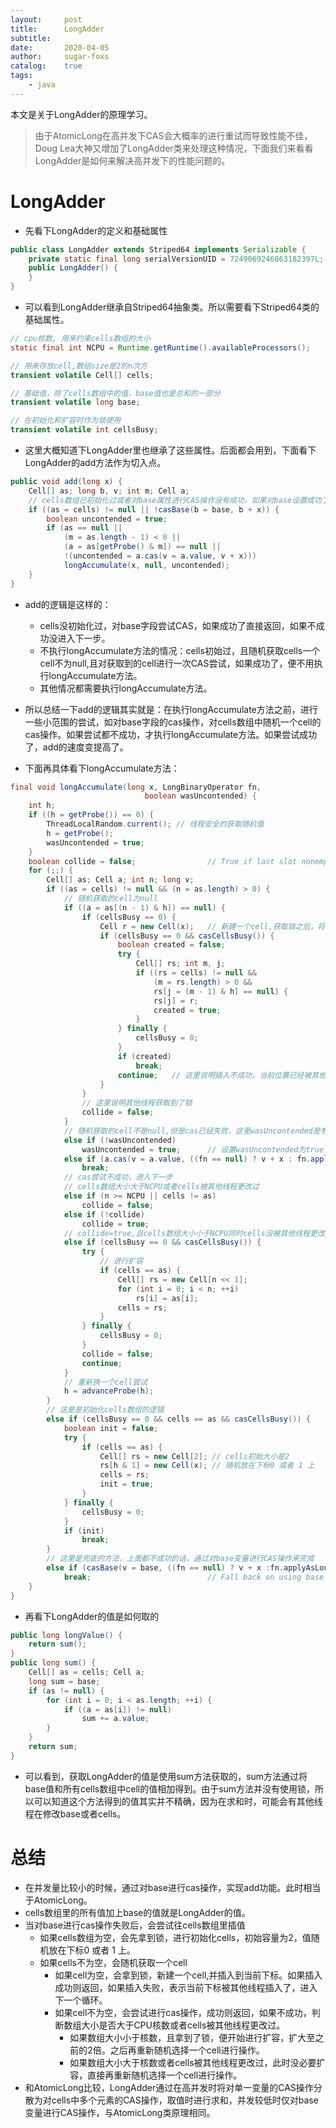 ```yaml
---
layout:     post
title:      LongAdder
subtitle:   
date:       2020-04-05
author:     sugar-foxs
catalog: 	true
tags:
    - java
---
```


本文是关于LongAdder的原理学习。
<!-- more -->

> 由于AtomicLong在高并发下CAS会大概率的进行重试而导致性能不佳，Doug Lea大神又增加了LongAdder类来处理这种情况，下面我们来看看LongAdder是如何来解决高并发下的性能问题的。

# LongAdder
- 先看下LongAdder的定义和基础属性
```java
public class LongAdder extends Striped64 implements Serializable {
    private static final long serialVersionUID = 7249069246863182397L;
    public LongAdder() {
    }
}
```
- 可以看到LongAdder继承自Striped64抽象类。所以需要看下Striped64类的基础属性。
```java
// cpu核数, 用来约束cells数组的大小
static final int NCPU = Runtime.getRuntime().availableProcessors();

// 用来存放cell,数组size是2的n次方
transient volatile Cell[] cells;

// 基础值，除了cells数组中的值，base值也是总和的一部分
transient volatile long base;

// 在初始化和扩容时作为锁使用
transient volatile int cellsBusy;
```
- 这里大概知道下LongAdder里也继承了这些属性。后面都会用到，下面看下LongAdder的add方法作为切入点。

```java
public void add(long x) {
    Cell[] as; long b, v; int m; Cell a;
    // cells数组已初始化过或者对base属性进行CAS操作没有成功，如果对base设置成功了，则add成功了
    if ((as = cells) != null || !casBase(b = base, b + x)) {
        boolean uncontended = true;
        if (as == null || 
            (m = as.length - 1) < 0 ||
            (a = as[getProbe() & m]) == null ||
            !(uncontended = a.cas(v = a.value, v + x)))
            longAccumulate(x, null, uncontended);
    }
}
```
- add的逻辑是这样的：
    - cells没初始化过，对base字段尝试CAS，如果成功了直接返回，如果不成功没进入下一步。
    - 不执行longAccumulate方法的情况：cells初始过，且随机获取cells一个cell不为null,且对获取到的cell进行一次CAS尝试，如果成功了，便不用执行longAccumulate方法。
    - 其他情况都需要执行longAccumulate方法。
- 所以总结一下add的逻辑其实就是：在执行longAccumulate方法之前，进行一些小范围的尝试，如对base字段的cas操作，对cells数组中随机一个cell的cas操作。如果尝试都不成功，才执行longAccumulate方法。如果尝试成功了，add的速度变提高了。

- 下面再具体看下longAccumulate方法：
```java
final void longAccumulate(long x, LongBinaryOperator fn,
                              boolean wasUncontended) {
    int h;
    if ((h = getProbe()) == 0) {
        ThreadLocalRandom.current(); // 线程安全的获取随机值
        h = getProbe();
        wasUncontended = true;
    }
    boolean collide = false;                // True if last slot nonempty
    for (;;) {
        Cell[] as; Cell a; int n; long v;
        if ((as = cells) != null && (n = as.length) > 0) {
            // 随机获取的cell为null
            if ((a = as[(n - 1) & h]) == null) {
                if (cellsBusy == 0) {
                    Cell r = new Cell(x);   // 新建一个cell,获取锁之后，将新建的cell放入对应位置。
                    if (cellsBusy == 0 && casCellsBusy()) {
                        boolean created = false;
                        try {         
                            Cell[] rs; int m, j;
                            if ((rs = cells) != null &&
                                (m = rs.length) > 0 &&
                                rs[j = (m - 1) & h] == null) {
                                rs[j] = r;
                                created = true;
                            }
                        } finally {
                            cellsBusy = 0;
                        }
                        if (created)
                            break;
                        continue;   // 这里说明插入不成功，当前位置已经被其他线程插入了cell,继续下个循环      
                    }
                }
                // 这里说明其他线程获取到了锁
                collide = false;
            }
            // 随机获取的cell不是null,但是cas已经失败，这里wasUncontended是参数里传进来的，即之前add方法cas尝试失败
            else if (!wasUncontended)    
                wasUncontended = true;      // 设置wasUncontended为true，下一次循环继续，即下一次循环会跳过这个if,持续的尝试cas操作
            else if (a.cas(v = a.value, ((fn == null) ? v + x : fn.applyAsLong(v, x))))
                break;
            // cas尝试不成功，进入下一步
            // cells数组大小大于NCPU或者cells被其他线程更改过
            else if (n >= NCPU || cells != as)
                collide = false;
            else if (!collide)
                collide = true;
            // collide=true,且cells数组大小小于NCPU同时cells没被其他线程更改过
            else if (cellsBusy == 0 && casCellsBusy()) {
                try {
                    // 进行扩容
                    if (cells == as) {
                        Cell[] rs = new Cell[n << 1];
                        for (int i = 0; i < n; ++i)
                            rs[i] = as[i];
                        cells = rs;
                    }
                } finally {
                    cellsBusy = 0;
                }
                collide = false;
                continue;
            }
            // 重新换一个cell尝试
            h = advanceProbe(h);
        }
        // 这是是初始化cells数组的逻辑
        else if (cellsBusy == 0 && cells == as && casCellsBusy()) {
            boolean init = false;
            try {                         
                if (cells == as) {
                    Cell[] rs = new Cell[2]; // cells初始大小是2
                    rs[h & 1] = new Cell(x); // 随机放在下标0 或者 1 上
                    cells = rs;
                    init = true;
                }
            } finally {
                cellsBusy = 0;
            }
            if (init)
                break;
        }
        // 这里是兜底的方法，上面都不成功的话，通过对base变量进行CAS操作来完成
        else if (casBase(v = base, ((fn == null) ? v + x :fn.applyAsLong(v, x))))
            break;                          // Fall back on using base
    }
}
```

- 再看下LongAdder的值是如何取的
```java
public long longValue() {
    return sum();
}
public long sum() {
    Cell[] as = cells; Cell a;
    long sum = base;
    if (as != null) {
        for (int i = 0; i < as.length; ++i) {
            if ((a = as[i]) != null)
                sum += a.value;
        }
    }
    return sum;
}
```
- 可以看到，获取LongAdder的值是使用sum方法获取的，sum方法通过将base值和所有cells数组中cell的值相加得到。由于sum方法并没有使用锁，所以可以知道这个方法得到的值其实并不精确，因为在求和时，可能会有其他线程在修改base或者cells。

# 总结
- 在并发量比较小的时候，通过对base进行cas操作，实现add功能。此时相当于AtomicLong。
- cells数组里的所有值加上base的值就是LongAdder的值。
- 当对base进行cas操作失败后，会尝试往cells数组里插值
    - 如果cells数组为空，会先拿到锁，进行初始化cells，初始容量为2，值随机放在下标0 或者 1 上。
    - 如果cells不为空，会随机获取一个cell
        - 如果cell为空，会拿到锁，新建一个cell,并插入到当前下标。如果插入成功则返回，如果插入失败，表示当前下标被其他线程插入了，进入下一个循环。
        - 如果cell不为空，会尝试进行cas操作，成功则返回，如果不成功，判断数组大小是否大于CPU核数或者cells被其他线程更改过。
            - 如果数组大小小于核数，且拿到了锁，便开始进行扩容，扩大至之前的2倍。之后再重新随机选择一个cell进行操作。
            - 如果数组大小大于核数或者cells被其他线程更改过，此时没必要扩容，直接再重新随机选择一个cell进行操作。
- 和AtomicLong比较，LongAdder通过在高并发时将对单一变量的CAS操作分散为对cells中多个元素的CAS操作，取值时进行求和，并发较低时仅对base变量进行CAS操作，与AtomicLong类原理相同。